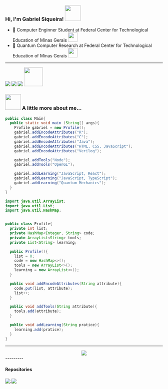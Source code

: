 ### Hi, I'm Gabriel Siqueira! <img src="https://user-images.githubusercontent.com/5713670/87202985-820dcb80-c2b6-11ea-9f56-7ec461c497c3.gif" width="50"></h2>

<!--
**GabrielSiqueira1/GabrielSiqueira1** is a ✨ _special_ ✨ repository because its `README.md` (this file) appears on your GitHub profile.

Here are some ideas to get you started:

-  I’m currently working on ...
- 🌱 I’m currently learning ...
- 👯 I’m looking to collaborate on ...
- 🤔 I’m looking for help with ...
- 💬 Ask me about ...
- 📫 How to reach me: ...
- 😄 Pronouns: ...
- ⚡ Fun fact: ...
-->

- :notebook: Computer Enginner Student at Federal Center for Technological Education of Minas Gerais <img src="https://raw.githubusercontent.com/mayankchaudhary26/Cool-Readme-ideas/master/data/giphy.gif" width="30">
- 🔭 Quantum Computer Research at Federal Center for Technological Education of Minas Gerais <img src="https://camo.githubusercontent.com/166a6af24d787a35796e6fd4a858a390f3c8b8d687203d85f4f1eeb57ce7a6c8/68747470733a2f2f6d656469612e67697068792e636f6d2f6d656469612f33466a4550624b7145506850706d433875592f67697068792e676966" width="30">

---

<div> 
  <a href = "mailto:gabrielsiqueira2765@gmail.com"><img src="https://img.shields.io/badge/-Gmail-%23333?style=for-the-badge&logo=gmail&logoColor=white" target="_blank"></a>
  <a href = "mailto:gabrielsiqueira25@outlook.com"><img src="https://img.shields.io/badge/Microsoft_Outlook-0078D4?style=for-the-badge&logo=microsoft-outlook&logoColor=white" target="_blank"></a>
  <a href="https://www.linkedin.com/in/gabriel-siqueira-14922a246/" target="_blank"><img src="https://img.shields.io/badge/-LinkedIn-%230077B5?style=for-the-badge&logo=linkedin&logoColor=white" target="_blank"></a> <img src="https://media.giphy.com/media/LnQjpWaON8nhr21vNW/giphy.gif" width="60">
 
</div>

### <img src="https://raw.githubusercontent.com/mayankchaudhary26/Cool-Readme-ideas/master/data/tenor.gif" width="50"> A little more about me...  

```java
public class Main{
  public static void main (String[] args){
    Profile gabriel = new Profile();
    gabriel.addEncodeAttributes("R");
    gabriel.addEncodeAttributes("C");
    gabriel.addEncodeAttributes("Java");
    gabriel.addEncodeAttributes("HTML, CSS, JavaScript");
    gabriel.addEncodeAttributes("Verilog");

    gabriel.addTools("Node");
    gabriel.addTools("OpenGL");

    gabriel.addLearning("JavaScript, React");
    gabriel.addLearning("JavaScript, TypeScript");
    gabriel.addLearning("Quantum Mechanics");
  }
}
```

```java
import java.util.ArrayList;
import java.util.List;
import java.util.HashMap;


public class Profile{
  private int list;
  private HashMap<Integer, String> code;
  private ArrayList<String> tools;
  private List<String> learning;

  public Profile(){
    list = 0;
    code = new HashMap<>();
    tools = new ArrayList<>();
    learning = new ArrayList<>();
  }

  public void addEncodeAttributes(String attribute){
    code.put(list, attribute);
    list++;
  }

  public void addTools(String attribute){
    tools.add(attribute);
  }

  public void addLearning(String pratice){
    learning.add(pratice);
  }
}

```

---------
<div align="center">
  <a href="https://github.com/GabrielSiqueira1/github-readme-stats"><img align="center" src="https://github-readme-stats.vercel.app/api/top-langs/?username=GabrielSiqueira1&layout=&theme=cobalt&hide_border=true" /></a>
</div>
---------

#### Repositories


<a href="https://github.com/GabrielSiqueira1/Banco-de-dados-amazonense">
  <img align="center" src="https://github-readme-stats.vercel.app/api/pin/?username=GabrielSiqueira1&repo=Banco-de-dados-amazonense&theme=dark" />
</a>
<a href="https://github.com/GabrielSiqueira1/AOC_MIPS-Unicycle-4bits">
  <img align="center" src="https://github-readme-stats.vercel.app/api/pin/?username=GabrielSiqueira1&repo=AOC_MIPS-Unicycle-4bits&theme=dark" />
</a>

